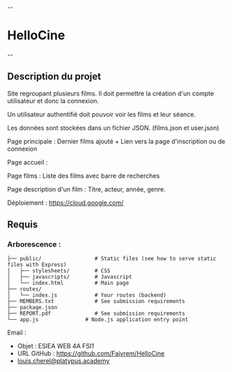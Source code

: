 --
# HelloCine

--


## Description du projet
Site regroupant plusieurs films. Il doit permettre la création d'un compte utilisateur et donc la connexion.

Un utilisateur authentifié doit pouvoir voir les films et leur séance.

Les données sont stockées dans un fichier JSON. (films.json et user.json)

Page principale :
Dernier films ajouté + Lien vers la page d'inscription ou de connexion

Page accueil :

Page films : 
Liste des films avec barre de recherches

Page description d'un film :
Titre, acteur, année, genre.


Déploiement : https://cloud.google.com/

## Requis 
### Arborescence :
	
	├── public/                 # Static files (see how to serve static files with Express)
	│   ├── stylesheets/        # CSS        
	│   ├── javascripts/        # Javascript
	│   └── index.html          # Main page
	├── routes/
	│   └── index.js            # Your routes (backend)
	├── MEMBERS.txt             # See submission requirements
	├── package.json           
	├── REPORT.pdf              # See submission requirements
	└── app.js               # Node.js application entry point


Email :

* Objet : ESIEA WEB 4A FSI1
* URL GitHub : https://github.com/Faivrem/HelloCine
* louis.cherel@platypus.academy